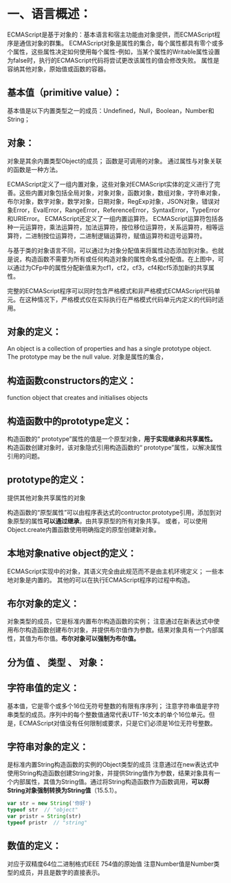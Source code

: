 # 一、语言概述：
ECMAScript是基于对象的：基本语言和宿主功能由对象提供，而ECMAScript程序是通信对象的群集。 ECMAScript对象是属性的集合，每个属性都具有零个或多个属性，这些属性决定如何使用每个属性-例如，当某个属性的Writable属性设置为false时，执行的ECMAScript代码将尝试更改该属性的值会修改失败。 属性是容纳其他对象，原始值或函数的容器。 
## 基本值（primitive value）：
基本值是以下内置类型之一的成员：Undefined，Null，Boolean，Number和String； 
## 对象：
对象是其余内置类型Object的成员； 函数是可调用的对象。 通过属性与对象关联的函数是一种方法。

ECMAScript定义了一组内置对象，这些对象对ECMAScript实体的定义进行了完善。这些内置对象包括全局对象，对象对象，函数对象，数组对象，字符串对象，布尔对象，数字对象，数学对象，日期对象，RegExp对象，JSON对象，错误对象Error，EvalError，RangeError，ReferenceError，SyntaxError，TypeError和URIError。
ECMAScript还定义了一组内置运算符。 ECMAScript运算符包括各种一元运算符，乘法运算符，加法运算符，按位移位运算符，关系运算符，相等运算符，二进制按位运算符，二进制逻辑运算符，赋值运算符和逗号运算符。

与基于类的对象语言不同，可以通过为对象分配值来将属性动态添加到对象。也就是说，构造函数不需要为所有或任何构造对象的属性命名或分配值。在上图中，可以通过为CFp中的属性分配新值来为cf1，cf2，cf3，cf4和cf5添加新的共享属性。

完整的ECMAScript程序可以同时包含严格模式和非严格模式ECMAScript代码单元。在这种情况下，严格模式仅在实际执行在严格模式代码单元内定义的代码时适用。

## 对象的定义：
An object is a collection of properties and has a single prototype object. The prototype may be the null value.
对象是属性的集合，

## 构造函数constructors的定义：
function object that creates and initialises objects

## 构造函数中的prototype定义：
构造函数的“ prototype”属性的值是一个原型对象，**用于实现继承和共享属性。**
构造函数创建对象时，该对象隐式引用构造函数的“ prototype”属性，以解决属性引用的问题。 

## prototype的定义：
提供其他对象共享属性的对象

构造函数的“原型属性”可以由程序表达式的contructor.prototype引用，添加到对象原型的属性**可以通过继承**，由共享原型的所有对象共享。 或者，可以使用Object.create内置函数使用明确指定的原型创建新对象。

## 本地对象native object的定义：
ECMAScript实现中的对象，其语义完全由此规范而不是由主机环境定义；
一些本地对象是内置的。 其他的可以在执行ECMAScript程序的过程中构造。

## 布尔对象的定义：
对象类型的成员，它是标准内置布尔构造函数的实例；
注意通过在新表达式中使用布尔构造函数创建布尔对象，并提供布尔值作为参数。结果对象具有一个内部属性，其值为布尔值。**布尔对象可以强制为布尔值。**

## 分为值 、 类型 、 对象：

## 字符串值的定义：
基本值，它是零个或多个16位无符号整数的有限有序序列；
注意字符串值是字符串类型的成员。序列中的每个整数值通常代表UTF-16文本的单个16位单元。但是，ECMAScript对值没有任何限制或要求，只是它们必须是16位无符号整数。

## 字符串对象的定义：
是标准内置String构造函数的实例的Object类型的成员
注意通过在new表达式中使用String构造函数创建String对象，并提供String值作为参数，结果对象具有一个内部属性，其值为String值。通过将String构造函数作为函数调用，**可以将String对象强制转换为String值**（15.5.1）。
```js
var str = new String('你好')
typeof str  // "object"
var pristr = String(str)
typeof pristr  // "string"

```

## 数值的定义：
对应于双精度64位二进制格式IEEE 754值的原始值
注意Number值是Number类型的成员，并且是数字的直接表示。
